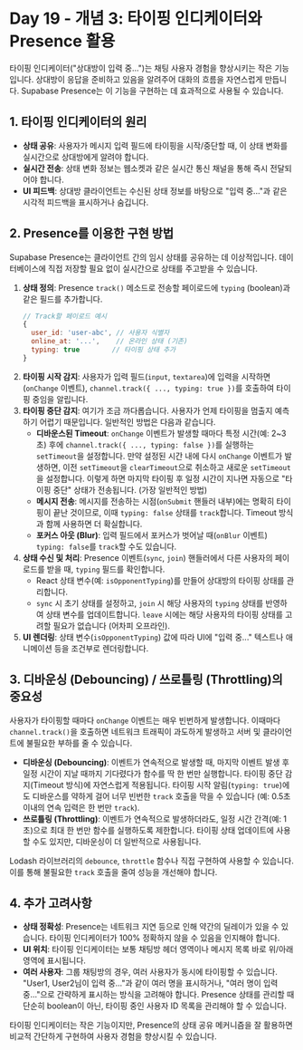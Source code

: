 # Day 19 - 개념 3: 타이핑 인디케이터와 Presence 활용

타이핑 인디케이터("상대방이 입력 중...")는 채팅 사용자 경험을 향상시키는 작은 기능입니다. 상대방이 응답을 준비하고 있음을 알려주어 대화의 흐름을 자연스럽게 만듭니다. Supabase Presence는 이 기능을 구현하는 데 효과적으로 사용될 수 있습니다.

## 1. 타이핑 인디케이터의 원리

*   **상태 공유**: 사용자가 메시지 입력 필드에 타이핑을 시작/중단할 때, 이 상태 변화를 실시간으로 상대방에게 알려야 합니다.
*   **실시간 전송**: 상태 변화 정보는 웹소켓과 같은 실시간 통신 채널을 통해 즉시 전달되어야 합니다.
*   **UI 피드백**: 상대방 클라이언트는 수신된 상태 정보를 바탕으로 "입력 중..."과 같은 시각적 피드백을 표시하거나 숨깁니다.

## 2. Presence를 이용한 구현 방법

Supabase Presence는 클라이언트 간의 임시 상태를 공유하는 데 이상적입니다. 데이터베이스에 직접 저장할 필요 없이 실시간으로 상태를 주고받을 수 있습니다.

1.  **상태 정의**: Presence `track()` 메소드로 전송할 페이로드에 `typing` (boolean)과 같은 필드를 추가합니다.
    ```javascript
    // Track할 페이로드 예시
    {
      user_id: 'user-abc', // 사용자 식별자
      online_at: '...',    // 온라인 상태 (기존)
      typing: true        // 타이핑 상태 추가
    }
    ```
2.  **타이핑 시작 감지**: 사용자가 입력 필드(`input`, `textarea`)에 입력을 시작하면 (`onChange` 이벤트), `channel.track({ ..., typing: true })`를 호출하여 타이핑 중임을 알립니다.
3.  **타이핑 중단 감지**: 여기가 조금 까다롭습니다. 사용자가 언제 타이핑을 멈출지 예측하기 어렵기 때문입니다. 일반적인 방법은 다음과 같습니다.
    *   **디바운스된 Timeout**: `onChange` 이벤트가 발생할 때마다 특정 시간(예: 2~3초) 후에 `channel.track({ ..., typing: false })`를 실행하는 `setTimeout`을 설정합니다. 만약 설정된 시간 내에 다시 `onChange` 이벤트가 발생하면, 이전 `setTimeout`을 `clearTimeout`으로 취소하고 새로운 `setTimeout`을 설정합니다. 이렇게 하면 마지막 타이핑 후 일정 시간이 지나면 자동으로 "타이핑 중단" 상태가 전송됩니다. (가장 일반적인 방법)
    *   **메시지 전송**: 메시지를 전송하는 시점(`onSubmit` 핸들러 내부)에는 명확히 타이핑이 끝난 것이므로, 이때 `typing: false` 상태를 `track`합니다. Timeout 방식과 함께 사용하면 더 확실합니다.
    *   **포커스 아웃 (Blur)**: 입력 필드에서 포커스가 벗어날 때(`onBlur` 이벤트) `typing: false`를 `track`할 수도 있습니다.
4.  **상태 수신 및 처리**: Presence 이벤트(`sync`, `join`) 핸들러에서 다른 사용자의 페이로드를 받을 때, `typing` 필드를 확인합니다.
    *   React 상태 변수(예: `isOpponentTyping`)를 만들어 상대방의 타이핑 상태를 관리합니다.
    *   `sync` 시 초기 상태를 설정하고, `join` 시 해당 사용자의 `typing` 상태를 반영하여 상태 변수를 업데이트합니다. `leave` 시에는 해당 사용자의 타이핑 상태를 고려할 필요가 없습니다 (어차피 오프라인).
5.  **UI 렌더링**: 상태 변수(`isOpponentTyping`) 값에 따라 UI에 "입력 중..." 텍스트나 애니메이션 등을 조건부로 렌더링합니다.

## 3. 디바운싱 (Debouncing) / 쓰로틀링 (Throttling)의 중요성

사용자가 타이핑할 때마다 `onChange` 이벤트는 매우 빈번하게 발생합니다. 이때마다 `channel.track()`을 호출하면 네트워크 트래픽이 과도하게 발생하고 서버 및 클라이언트에 불필요한 부하를 줄 수 있습니다.

*   **디바운싱 (Debouncing)**: 이벤트가 연속적으로 발생할 때, 마지막 이벤트 발생 후 일정 시간이 지날 때까지 기다렸다가 함수를 딱 한 번만 실행합니다. 타이핑 중단 감지(Timeout 방식)에 자연스럽게 적용됩니다. 타이핑 시작 알림(`typing: true`)에도 디바운스를 약하게 걸어 너무 빈번한 `track` 호출을 막을 수 있습니다 (예: 0.5초 이내의 연속 입력은 한 번만 `track`).
*   **쓰로틀링 (Throttling)**: 이벤트가 연속적으로 발생하더라도, 일정 시간 간격(예: 1초)으로 최대 한 번만 함수를 실행하도록 제한합니다. 타이핑 상태 업데이트에 사용할 수도 있지만, 디바운싱이 더 일반적으로 사용됩니다.

Lodash 라이브러리의 `debounce`, `throttle` 함수나 직접 구현하여 사용할 수 있습니다. 이를 통해 불필요한 `track` 호출을 줄여 성능을 개선해야 합니다.

## 4. 추가 고려사항

*   **상태 정확성**: Presence는 네트워크 지연 등으로 인해 약간의 딜레이가 있을 수 있습니다. 타이핑 인디케이터가 100% 정확하지 않을 수 있음을 인지해야 합니다.
*   **UI 위치**: 타이핑 인디케이터는 보통 채팅방 헤더 영역이나 메시지 목록 바로 위/아래 영역에 표시됩니다.
*   **여러 사용자**: 그룹 채팅방의 경우, 여러 사용자가 동시에 타이핑할 수 있습니다. "User1, User2님이 입력 중..."과 같이 여러 명을 표시하거나, "여러 명이 입력 중..."으로 간략하게 표시하는 방식을 고려해야 합니다. Presence 상태를 관리할 때 단순히 boolean이 아닌, 타이핑 중인 사용자 ID 목록을 관리해야 할 수 있습니다.

타이핑 인디케이터는 작은 기능이지만, Presence의 상태 공유 메커니즘을 잘 활용하면 비교적 간단하게 구현하여 사용자 경험을 향상시킬 수 있습니다. 